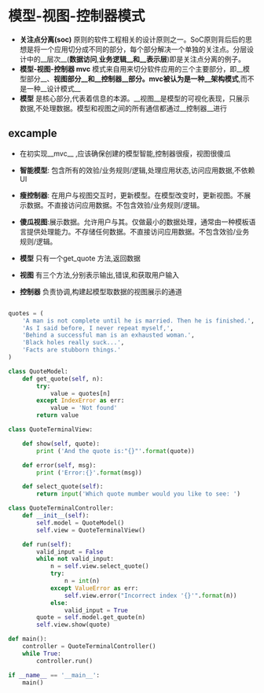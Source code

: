 # 模型-视图-控制器模式
* __关注点分离(soc)__ 原则的软件工程相关的设计原则之一。SoC原则背后后的思想是将一个应用切分成不同的部分，每个部分解决一个单独的关注点。分层设计中的__层次__(__数据访问__,__业务逻辑__和__表示层__)即是关注点分离的例子。
* __模型-视图-控制器 mvc__ 模式来自用来切分软件应用的三个主要部分，即__模型部分__、__视图部分__和__控制器__部分。mvc被认为是一种__架构模式__,而不是一种__设计模式__
* __模型__ 是核心部分,代表着信息的本源。__视图__是模型的可视化表现，只展示数据,不处理数据。模型和视图之间的所有通信都通过__控制器__进行

## excample
* 在初实现__mvc__ ,应该确保创建的模型智能,控制器很瘦，视图很傻瓜
* __智能模型__: 包含所有的效验/业务规则/逻辑,处理应用状态,访问应用数据,不依赖UI
* __瘦控制器__: 在用户与视图交互时，更新模型。在模型改变时，更新视图。不展示数据。不直接访问应用数据。不包含效验/业务规则/逻辑。
* __傻瓜视图__:展示数据。允许用户与其。仅做最小的数据处理，通常由一种模板语言提供处理能力。不存储任何数据。不直接访问应用数据。不包含效验/业务规则/逻辑。

* __模型__ 只有一个get_quote 方法,返回数据
* __视图__ 有三个方法,分别表示输出,错误,和获取用户输入
* __控制器__ 负责协调,构建起模型取数据的视图展示的通道

```python

quotes = (
    'A man is not complete until he is married. Then he is finished.',
    'As I said before, I never repeat myself,',
    'Behind a successful man is an exhausted woman.',
    'Black holes really suck...',
    'Facts are stubborn things.'
)

class QuoteModel:
    def get_quote(self, n):
        try:
            value = quotes[n]
        except IndexError as err:
            value = 'Not found'
        return value

class QuoteTerminalView:

    def show(self, quote):
        print ('And the quote is:"{}"'.format(quote))

    def error(self, msg):
        print ('Error:{}'.format(msg))

    def select_quote(self):
        return input('Which quote mumber would you like to see: ')

class QuoteTerminalController:
    def __init__(self):
        self.model = QuoteModel()
        self.view = QuoteTerminalView()

    def run(self):
        valid_input = False
        while not valid_input:
            n = self.view.select_quote()
            try:
                n = int(n)
            except ValueError as err:
                self.view.error("Incorrect index '{}'".format(n))
            else:
                valid_input = True
        quote = self.model.get_quote(n)
        self.view.show(quote)

def main():
    controller = QuoteTerminalController()
    while True:
        controller.run()

if __name__ == '__main__':
    main()
```
